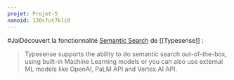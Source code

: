 ```yaml
---
projet: Projet-5
nanoid: 130cfut7kli0
---
```

#JaiDécouvert la fonctionnalité [Semantic Search](https://typesense.org/docs/guide/semantic-search.html) de [[Typesense]] :

> Typesense supports the ability to do semantic search out-of-the-box, using built-in Machine Learning models or you can also use external ML models like OpenAI, PaLM API and Vertex AI API.
